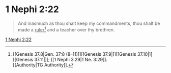 # 1 Nephi 2:22

> And inasmuch as thou shalt keep my commandments, thou shalt be made a <u>ruler</u>[^a] and a teacher over thy brethren.

[1 Nephi 2:22](https://www.churchofjesuschrist.org/study/scriptures/bofm/1-ne/2?lang=eng&id=p22#p22)


[^a]: [[Genesis 37.8|Gen. 37:8 (8–11)]][[Genesis 37.9|]][[Genesis 37.10|]][[Genesis 37.11|]]; [[1 Nephi 3.29|1 Ne. 3:29]]. [[Authority|TG Authority]].  
